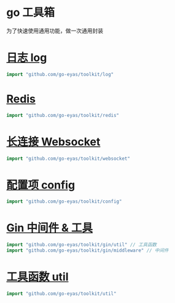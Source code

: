 # go 工具箱

为了快速使用通用功能，做一次通用封装

# [日志 log](./log)

```go
import "github.com/go-eyas/toolkit/log"
```

# [Redis](./redis)

```go
import "github.com/go-eyas/toolkit/redis"
```

# [长连接 Websocket](./websocket)

```go
import "github.com/go-eyas/toolkit/websocket"
```

# [配置项 config](./config)

```go
import "github.com/go-eyas/toolkit/config"
```

# [Gin 中间件 & 工具](./gin)

```go
import "github.com/go-eyas/toolkit/gin/util" // 工具函数
import "github.com/go-eyas/toolkit/gin/middleware" // 中间件
```

# [工具函数 util](./util)

```go
import "github.com/go-eyas/toolkit/util"
```
